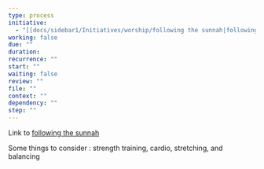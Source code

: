 ```yaml
---
type: process
initiative:
  - "[[docs/sidebar1/Initiatives/worship/following the sunnah|following the sunnah]]"
working: false
due: ""
duration: 
recurrence: ""
start: ""
waiting: false
review: ""
file: ""
context: ""
dependency: ""
step: ""
---
```


Link to [following the sunnah](docs/sidebar1/Initiatives/worship/following%20the%20sunnah.md)

Some things to consider : strength training, cardio, stretching, and balancing
